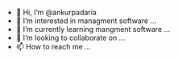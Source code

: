 - 👋 Hi, I’m @ankurpadaria
- 👀 I’m interested in managment software ...
- 🌱 I’m currently learning mangment software ...
- 💞️ I’m looking to collaborate on ...
- 📫 How to reach me ...

<!---
ankurpadaria/ankurpadaria is a ✨ special ✨ repository because its `README.md` (this file) appears on your GitHub profile.
You can click the Preview link to take a look at your changes.
--->
